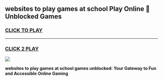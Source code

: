 
## websites to play games at school Play Online 👋 Unblocked Games
<h3>
<a href="https://news.freeplayer.one?title=websites_to_play_games_at_school&ref=17GH">CLICK TO PLAY</a></h3>
<hr>

<h3>
<a href="https://news.freeplayer.one?title=websites_to_play_games_at_school&ref=17GH">CLICK 2 PLAY</a>
  
</h3>

<a href="https://news.freeplayer.one?title=websites_to_play_games_at_school&ref=17GH/"><img src="https://clearcache.store/games.png"></a>


**websites to play games at school games unblocked: Your Gateway to Fun and Accessible Online Gaming**

